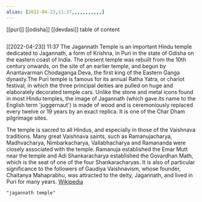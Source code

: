 ```yaml
---
alias: [2022-04-23,11:37,,,,,,,,,,,]
---
```

[[puri]] [[odisha]] [[devdasi]]
table of content
```toc
```

[[2022-04-23]] 11:37
The Jagannath Temple is an important Hindu temple dedicated to Jagannath, a form of Krishna, in Puri in the state of Odisha on the eastern coast of India. The present temple was rebuilt from the 10th century onwards, on the site of an earlier temple, and begun by Anantavarman Chodaganga Deva, the first king of the Eastern Ganga dynasty.The Puri temple is famous for its annual Ratha Yatra, or chariot festival, in which the three principal deities are pulled on huge and elaborately decorated temple cars. Unlike the stone and metal icons found in most Hindu temples, the image of Jagannath (which gave its name to the English term 'juggernaut') is made of wood and is ceremoniously replaced every twelve or 19 years by an exact replica. It is one of the Char Dham pilgrimage sites.

The temple is sacred to all Hindus, and especially in those of the Vaishnava traditions. Many great Vaishnava saints, such as Ramanujacharya, Madhvacharya, Nimbarkacharya, Vallabhacharya and Ramananda were closely associated with the temple. Ramanuja established the Emar Mutt near the temple and Adi Shankaracharya established the Govardhan Math, which is the seat of one of the four Shankaracharyas. It is also of particular significance to the followers of Gaudiya Vaishnavism, whose founder, Chaitanya Mahaprabhu, was attracted to the deity, Jagannath, and lived in Puri for many years.
[Wikipedia](https://en.wikipedia.org/wiki/Jagannath%20Temple,%20Puri)
```query
"jagannath temple"
```